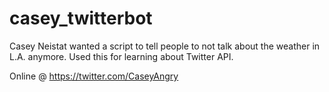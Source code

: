# casey_twitterbot
Casey Neistat wanted a script to tell people to not talk about the weather in L.A. anymore. Used this for learning about Twitter API.

Online @ https://twitter.com/CaseyAngry
